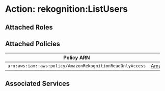# Action: rekognition:ListUsers

## Attached Roles

## Attached Policies

| Policy ARN | Policy Name |
|------------|-------------|
| `arn:aws:iam::aws:policy/AmazonRekognitionReadOnlyAccess` | [AmazonRekognitionReadOnlyAccess](../policies.md#amazonrekognitionreadonlyaccess) |

## Associated Services

